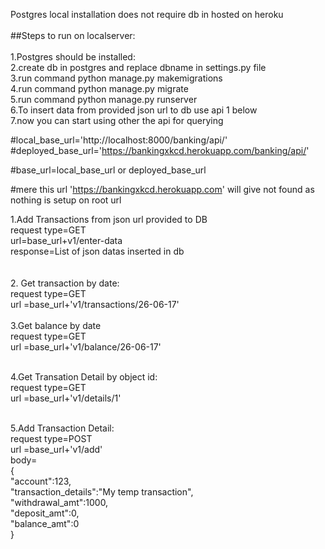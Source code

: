  Postgres local installation does not require db in hosted on heroku<br><br>
##Steps to run on localserver:<br><br>
1.Postgres should be installed:<br>
2.create db in postgres and replace dbname in settings.py file<br>
3.run command python manage.py makemigrations<br>
4.run command python manage.py migrate<br>
5.run command python manage.py runserver<br>
6.To insert data from provided json url to db use api  1 below <br>
7.now you can start using other the api for querying<br>

#local_base_url='http://localhost:8000/banking/api/'
#deployed_base_url='https://bankingxkcd.herokuapp.com/banking/api/'

#base_url=local_base_url or deployed_base_url

#mere this url 'https://bankingxkcd.herokuapp.com' will give not found as nothing is setup on root url

1.Add Transactions from json url provided to DB<br>
request type=GET<br>
url=base_url+v1/enter-data<br>
response=List of json datas inserted in db<br>
<br><br>
2. Get transaction by date:<br>
 request type=GET <br>
 url =base_url+'v1/transactions/26-06-17'<br>
 <br>
3.Get balance by date<br>
request type=GET <br>
 url =base_url+'v1/balance/26-06-17'<br><br>

4.Get Transation Detail by object id:<br>
 request type=GET <br>
 url =base_url+'v1/details/1'<br><br>

5.Add Transaction Detail:<br>
 request type=POST<br>
 url =base_url+'v1/add'<br>
body=<br>
{<br>
    "account":123,<br>
    "transaction_details":"My temp transaction",<br>
    "withdrawal_amt":1000,<br>
    "deposit_amt":0,<br>
    "balance_amt":0<br>
}<br>

